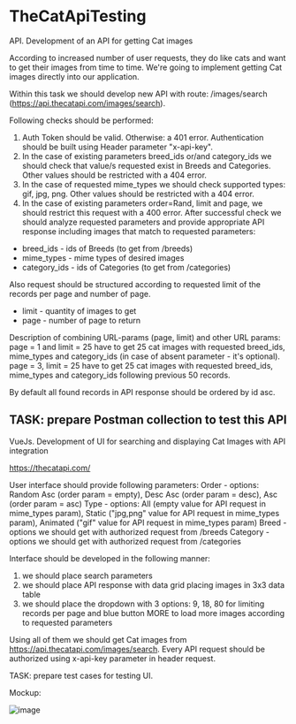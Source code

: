 # TheCatApiTesting
API. Development of an API for getting Cat images

According to increased number of user requests, they do like cats and want to get their images from time to time. We're going to implement getting Cat images directly into our application.

Within this task we should develop new API with route: /images/search (https://api.thecatapi.com/images/search).

Following checks should be performed:
1. Auth Token should be valid. Otherwise: a 401 error. Authentication should be built using Header parameter "x-api-key".
2. In the case of existing parameters breed_ids or/and category_ids we should check that value/s requested exist in Breeds and Categories. Other values should be restricted with a 404 error.
3. In the case of requested mime_types we should check supported types: gif, jpg, png. Other values should be restricted with a 404 error.
4. In the case of existing parameters order=Rand, limit and page, we should restrict this request with a 400 error.
After successful check we should analyze requested parameters and provide appropriate API response including images that match to requested parameters:
- breed_ids - ids of Breeds (to get from /breeds)
- mime_types - mime types of desired images
- category_ids - ids of Categories (to get from /categories)

Also request should be structured according to requested limit of the records per page and number of page.
- limit - quantity of images to get
- page - number of page to return

Description of combining URL-params (page, limit) and other URL params:
page = 1 and limit = 25 have to get 25 cat images with requested breed_ids, mime_types and category_ids (in case of absent parameter - it's optional).
page = 3, limit = 25 have to get 25 cat images with requested breed_ids, mime_types and category_ids following previous 50 records.

By default all found records in API response should be ordered by id asc.

TASK: prepare Postman collection to test this API
-----------------------------------

VueJs. Development of UI for searching and displaying Cat Images with API integration

https://thecatapi.com/

User interface should provide following parameters:
Order - options: Random Asc (order param = empty), Desc Asc (order param = desc), Asc (order param = asc)
Type - options: All (empty value for API request in mime_types param), Static ("jpg,png" value for API request in mime_types param), Animated ("gif" value for API request in mime_types param)
Breed - options we should get with authorized request from /breeds
Category - options we should get with authorized request from /categories

Interface should be developed in the following manner:
1. we should place search parameters
2. we should place API response with data grid placing images in 3x3 data table
3. we should place the dropdown with 3 options: 9, 18, 80 for limiting records per page and blue button MORE to load more images according to requested parameters

Using all of them we should get Cat images from https://api.thecatapi.com/images/search.
Every API request should be authorized using x-api-key parameter in header request.

TASK: prepare test cases for testing UI.

Mockup:

![image](https://user-images.githubusercontent.com/107668807/174448306-8d2e023c-a87b-4b36-a9b7-4bd656e65da8.png)

